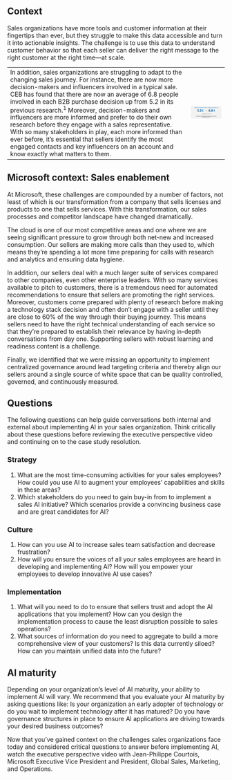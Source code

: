 ## Context

Sales organizations have more tools and customer information at their fingertips than ever, but they struggle to make this data accessible and turn it into actionable insights. The challenge is to use this data to understand customer behavior so that each seller can deliver the right message to the right customer at the right time—at scale.

|  |  |
| ------------ | -------------|
|In addition, sales organizations are struggling to adapt to the changing sales journey. For instance, there are now more decision-makers and influencers involved in a typical sale. CEB has found that there are now an average of 6.8 people involved in each B2B purchase decision up from 5.2 in its previous research.<sup>1</sup> Moreover, decision-makers and influencers are more informed and prefer to do their own research before they engage with a sales representative. With so many stakeholders in play, each more informed than ever before, it’s essential that sellers identify the most engaged contacts and key influencers on an account and know exactly what matters to them.|![People involved in decisions](../media/2-4-1-a-sales-case-study-intro.jpg)|

## Microsoft context: Sales enablement

At Microsoft, these challenges are compounded by a number of factors, not least of which is our transformation from a company that sells licenses and products to one that sells services. With this transformation, our sales processes and competitor landscape have changed dramatically.

The cloud is one of our most competitive areas and one where we are seeing significant pressure to grow through both net-new and increased consumption. Our sellers are making more calls than they used to, which means they’re spending a lot more time preparing for calls with research and analytics and ensuring data hygiene.

In addition, our sellers deal with a much larger suite of services compared to other companies, even other enterprise leaders. With so many services available to pitch to customers, there is a tremendous need for automated recommendations to ensure that sellers are promoting the right services. Moreover, customers come prepared with plenty of research before making a technology stack decision and often don’t engage with a seller until they are close to 60% of the way through their buying journey. This means sellers need to have the right technical understanding of each service so that they’re prepared to establish their relevance by having in-depth conversations from day one. Supporting sellers with robust learning and readiness content is a challenge.

Finally, we identified that we were missing an opportunity to implement centralized governance around lead targeting criteria and thereby align our sellers around a single source of white space that can be quality controlled, governed, and continuously measured.

## Questions

The following questions can help guide conversations both internal and external about implementing AI in your sales organization. Think critically about these questions before reviewing the executive perspective video and continuing on to the case study resolution.

### Strategy

1. What are the most time-consuming activities for your sales employees? How could you use AI to augment your employees’ capabilities and skills in these areas?
2. Which stakeholders do you need to gain buy-in from to implement a sales AI initiative? Which scenarios provide a convincing business case and are great candidates for AI?

### Culture

1. How can you use AI to increase sales team satisfaction and decrease frustration?
2. How will you ensure the voices of all your sales employees are heard in developing and implementing AI? How will you empower your employees to develop innovative AI use cases?

### Implementation

1. What will you need to do to ensure that sellers trust and adopt the AI applications that you implement? How can you design the implementation process to cause the least disruption possible to sales operations?
2. What sources of information do you need to aggregate to build a more comprehensive view of your customers? Is this data currently siloed? How can you maintain unified data into the future?

## AI maturity

Depending on your organization’s level of AI maturity, your ability to implement AI will vary. We recommend that you evaluate your AI maturity by asking questions like: Is your organization an early adopter of technology or do you wait to implement technology after it has matured? Do you have governance structures in place to ensure AI applications are driving towards your desired business outcomes?

Now that you’ve gained context on the challenges sales organizations face today and considered critical questions to answer before implementing AI, watch the executive perspective video with Jean-Philippe Courtois, Microsoft Executive Vice President and President, Global Sales, Marketing, and Operations.